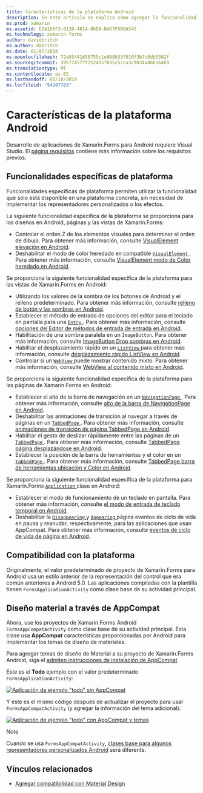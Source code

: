 ```yaml
---
title: Características de la plataforma Android
description: En este artículo se explica cómo agregar la funcionalidad específica de Android para las aplicaciones de Xamarin.Forms.
ms.prod: xamarin
ms.assetid: E24168F3-0138-4814-86EA-B467F6B8A545
ms.technology: xamarin-forms
author: davidbritch
ms.author: dabritch
ms.date: 01/07/2018
ms.openlocfilehash: 72a55441658755c1e068b33f910f3b7c0db5502f
ms.sourcegitcommit: 395774577f7524b57035c5cca3c9034a4b636489
ms.translationtype: MT
ms.contentlocale: es-ES
ms.lasthandoff: 01/10/2019
ms.locfileid: "54207783"
---
```

# <a name="android-platform-features"></a>Características de la plataforma Android

Desarrollo de aplicaciones de Xamarin.Forms para Android requiere Visual Studio. El [página requisitos](~/xamarin-forms/get-started/installation.md) contiene más información sobre los requisitos previos.

## <a name="platform-specifics"></a>Funcionalidades específicas de plataforma

Funcionalidades específicas de plataforma permiten utilizar la funcionalidad que solo está disponible en una plataforma concreta, sin necesidad de implementar los representadores personalizados o los efectos.

La siguiente funcionalidad específica de la plataforma se proporciona para los diseños en Android, páginas y las vistas de Xamarin.Forms:

- Controlar el orden Z de los elementos visuales para determinar el orden de dibujo. Para obtener más información, consulte [VisualElement elevación en Android](visualelement-elevation.md).
- Deshabilitar el modo de color heredado en compatible [ `VisualElement` ](xref:Xamarin.Forms.VisualElement). Para obtener más información, consulte [VisualElement modo de Color heredado en Android](legacy-color-mode.md).

Se proporciona la siguiente funcionalidad específica de la plataforma para las vistas de Xamarin.Forms en Android:

- Utilizando los valores de la sombra de los botones de Android y el relleno predeterminado. Para obtener más información, consulte [relleno de botón y las sombras en Android](button-padding-shadow.md).
- Establecer el método de entrada de opciones del editor para el teclado en pantalla para una [ `Entry` ](xref:Xamarin.Forms.Entry). Para obtener más información, consulte [opciones del Editor de métodos de entrada de entrada en Android](entry-ime-options.md).
- Habilitación de una sombra paralela en un `ImageButton`. Para obtener más información, consulte [ImageButton Drop sombras en Android](imagebutton-drop-shadow.md).
- Habilitar el desplazamiento rápido en un [ `ListView` ](xref:Xamarin.Forms.ListView) para obtener más información, consulte [desplazamiento rápido ListView en Android](listview-fast-scrolling.md).
- Controlar si un [ `WebView` ](xref:Xamarin.Forms.WebView) puede mostrar contenido mixto. Para obtener más información, consulte [WebView al contenido mixto en Android](webview-mixed-content.md).

Se proporciona la siguiente funcionalidad específica de la plataforma para las páginas de Xamarin.Forms en Android:

- Establecer el alto de la barra de navegación en un [ `NavigationPage` ](xref:Xamarin.Forms.NavigationPage). Para obtener más información, consulte [alto de la barra de NavigationPage en Android](navigationpage-bar-height.md).
- Deshabilitar las animaciones de transición al navegar a través de páginas en un [ `TabbedPage` ](xref:Xamarin.Forms.TabbedPage). Para obtener más información, consulte [animaciones de transición de página TabbedPage en Android](tabbedpage-transition-animations.md).
- Habilitar el gesto de deslizar rápidamente entre las páginas de un [ `TabbedPage` ](xref:Xamarin.Forms.TabbedPage). Para obtener más información, consulte [TabbedPage página desplazándose en Android](tabbedpage-page-swiping.md).
- Establecer la posición de la barra de herramientas y el color en un [ `TabbedPage` ](xref:Xamarin.Forms.TabbedPage). Para obtener más información, consulte [TabbedPage barra de herramientas ubicación y Color en Android](tabbedpage-toolbar-placement-color.md).

Se proporciona la siguiente funcionalidad específica de la plataforma para Xamarin.Forms [ `Application` ](xref:Xamarin.Forms.Application) clase en Android:

- Establecer el modo de funcionamiento de un teclado en pantalla. Para obtener más información, consulte [el modo de entrada de teclado temporal en Android](soft-keyboard-input-mode.md).
- Deshabilitar la [ `Disappearing` ](xref:Xamarin.Forms.Page.Appearing) y [ `Appearing` ](xref:Xamarin.Forms.Page.Appearing) página eventos de ciclo de vida en pausa y reanudar, respectivamente, para las aplicaciones que usan AppCompat. Para obtener más información, consulte [eventos de ciclo de vida de página en Android](page-lifecycle-events.md).

## <a name="platform-support"></a>Compatibilidad con la plataforma

Originalmente, el valor predeterminado de proyecto de Xamarin.Forms para Android usa un estilo anterior de la representación del control que era común anteriores a Android 5.0. Las aplicaciones compiladas con la plantilla tienen `FormsApplicationActivity` como clase base de su actividad principal.

## <a name="material-design-via-appcompat"></a>Diseño material a través de AppCompat

Ahora, use los proyectos de Xamarin.Forms Android `FormsAppCompatActivity` como clase base de su actividad principal. Esta clase usa **AppCompat** características proporcionadas por Android para implementar los temas de diseño de materiales.

Para agregar temas de diseño de Material a su proyecto de Xamarin.Forms Android, siga el [admiten instrucciones de instalación de AppCompat](appcompat-material-design.md)

Este es el **Todo** ejemplo con el valor predeterminado `FormsApplicationActivity`:

[![](images/before-appcompat-sml.png "Aplicación de ejemplo \"todo\" sin AppCompat")](images/before-appcompat.png#lightbox "aplicación de ejemplo \"todo\" sin AppCompat")

Y este es el mismo código después de actualizar el proyecto para usar `FormsAppCompatActivity` (y agregar la información del tema adicional):

[![](images/post-appcompat-sml.png "Aplicación de ejemplo \"todo\" con AppCompat y temas")](images/post-appcompat.png#lightbox "aplicación de ejemplo \"todo\" con AppCompat y temas")

> [!NOTE]
> Cuando se usa `FormsAppCompatActivity`, [clases base para algunos representadores personalizados Android](~/xamarin-forms/app-fundamentals/custom-renderer/renderers.md) será diferente.

## <a name="related-links"></a>Vínculos relacionados

- [Agregar compatibilidad con Material Design](appcompat-material-design.md)
